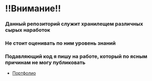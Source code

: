!!Внимание!!
=====================

### Данный репозиторий служит хранилещем различных сырых наработок
### Не стоит оценивать по ним уровень знаний
### Подавляющий код я пишу на работе, который по ясным причинам не могу публиковать

- [Портфолио](https://alexsmirnovweb.github.io/)
